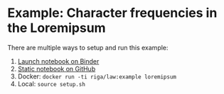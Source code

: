 # Example: Character frequencies in the Loremipsum

There are multiple ways to setup and run this example:

1. [Launch notebook on Binder](https://mybinder.org/v2/gh/riga/law/master?filepath=examples%2Floremipsum%2Findex.ipynb)
2. [Static notebook on GitHub](https://github.com/riga/law/blob/master/examples/loremipsum/index.ipynb)
3. Docker: `docker run -ti riga/law:example loremipsum`
4. Local: `source setup.sh`
